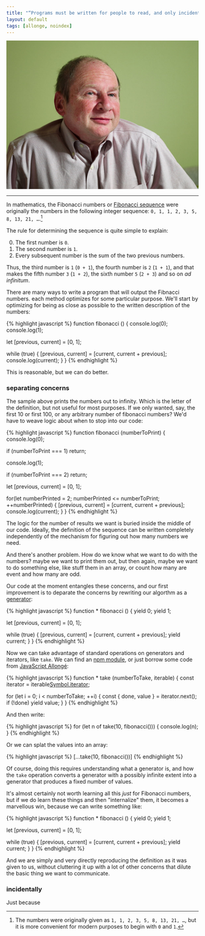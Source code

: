 ```yaml
---
title: "“Programs must be written for people to read, and only incidentally for machines to execute”"
layout: default
tags: [allonge, noindex]
---
```


[![Photo of Hal Abelson by Joi Ito](/assets/images/HalAbelson.jpg)](https://www.flickr.com/photos/35034362831@N01/2108746065)

---

In mathematics, the Fibonacci numbers or [Fibonacci sequence](https://en.wikipedia.org/wiki/Fibonacci_number) were originally the numbers in the following integer sequence: `0, 1, 1, 2, 3, 5, 8, 13, 21, …`.[^hist]

[^hist]: The numbers were originally given as `1, 1, 2, 3, 5, 8, 13, 21, …`, but it is more convenient for modern purposes to begin with `0` and `1`.

The rule for determining the sequence is quite simple to explain:

0. The first number is `0`.
0. The second number is `1`.
0. Every subsequent number is the sum of the two previous numbers.

Thus, the third number is `1` (`0 + 1`), the fourth number is `2` (`1 + 1`), and that makes the fifth number `3` (`1 + 2`), the sixth number `5` (`2 + 3`) and so on _ad infinitum_.

There are many ways to write a program that will output the Fibnacci numbers. each method optimizes for some particular purpose. We'll start by optimizing for being as close as possible to the written description of the numbers:

{% highlight javascript %}
function fibonacci () {
  console.log(0);
  console.log(1);

  let [previous, current] = [0, 1];

  while (true) {
    [previous, current] = [current, current + previous];
    console.log(current);
  }
}
{% endhighlight %}

This is reasonable, but we can do better.

### separating concerns

The sample above prints the numbers out to infinity. Which is the letter of the definition, but not useful for most purposes. If we only wanted, say, the first 10 or first 100, or any arbitrary number of fibonacci numbers? We'd have to weave logic about when to stop into our code:

{% highlight javascript %}
function fibonacci (numberToPrint) {
  console.log(0);

  if (numberToPrint === 1) return;

  console.log(1);

  if (numberToPrint === 2) return;

  let [previous, current] = [0, 1];

  for(let numberPrinted = 2; numberPrinted <= numberToPrint; ++numberPrinted) {
    [previous, current] = [current, current + previous];
    console.log(current);
  }
}
{% endhighlight %}

The logic for the number of results we want is buried inside the middle of our code. Ideally, the definition of the sequence can be written completely independently of the mechanism for figuring out how many numbers we need.

And there's another problem. How do we know what we want to do with the numbers? maybe we want to print them out, but then again, maybe we want to do something else, like stuff them in an array, or count how many are event and how many are odd.

Our code at the moment entangles these concerns, and our first improvement is to deparate the concerns by rewriting our algorthm as a [generator](http://raganwald.com/2015/11/03/a-coding-problem.html "Solving a Coding Problem with Iterators and Generators"):

{% highlight javascript %}
function * fibonacci () {
  yield 0;
  yield 1;

  let [previous, current] = [0, 1];

  while (true) {
    [previous, current] = [current, current + previous];
    yield current;
  }
}
{% endhighlight %}

Now we can take advantage of standard operations on generators and iterators, like `take`. We can find an [npm module](https://github.com/jb55/take-iterator), or just borrow some code from [JavaScript Allongé][ja]:

[ja]: https://leanpub.com/javascriptallongesix

{% highlight javascript %}
function * take (numberToTake, iterable) {
  const iterator = iterable[Symbol.iterator]();

  for (let i = 0; i < numberToTake; ++i) {
    const { done, value } = iterator.next();
    if (!done) yield value;
  }
}
{% endhighlight %}

And then write:

{% highlight javascript %}
for (let n of take(10, fibonacci())) {
  console.log(n);
}
{% endhighlight %}

Or we can splat the values into an array:

{% highlight javascript %}
[...take(10, fibonacci())]
{% endhighlight %}

Of course, doing this requires understanding what a generator is, and how the `take` operation converts a generator with a possibly infinite extent into a generator that produces a fixed number of values.

It's almost certainly not worth learning all this _just_ for Fibonacci numbers, but if we do learn these things and then "internalize" them, it becomes a marvellous win, because we can write something like:

{% highlight javascript %}
function * fibonacci () {
  yield 0;
  yield 1;

  let [previous, current] = [0, 1];

  while (true) {
    [previous, current] = [current, current + previous];
    yield current;
  }
}
{% endhighlight %}

And we are simply and very directly reproducing the definition as it was given to us, without cluttering it up with a lot of other concerns that dilute the basic thing we want to communicate.

### incidentally

Just because
